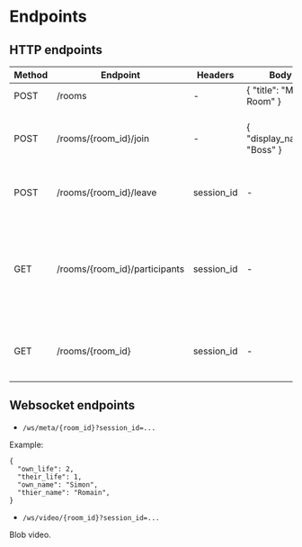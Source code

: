 # Endpoints

## HTTP endpoints

| Method | Endpoint | Headers | Body | Response | Description |
|--------|---------|--------|------|---------|-------------|
| POST | /rooms | - | { "title": "My Room" } | { "room_id": "uuid-room-1234" } | Créer une room |
| POST | /rooms/{room_id}/join | - | { "display_name": "Boss" } | { "session_id": "uuid-session-1234", "room_id": "uuid-room-1234" } | Joindre une room et obtenir session_id |
| POST | /rooms/{room_id}/leave | session_id | - | { "status": "ok", "message": "Left room successfully" } | Quitter une room |
| GET  | /rooms/{room_id}/participants | session_id | - | { "participants": [ { "session_id": "uuid-session-1234", "display_name": "Boss", "joined_at": "2025-10-24T14:00:00Z" } ] } | Lister les participants de la room |
| GET  | /rooms/{room_id} | session_id | - | { "room_id": "uuid-room-1234", "title": "My Room", "participant_count": 2 } | Obtenir les informations d’une room |

## Websocket endpoints

- `/ws/meta/{room_id}?session_id=...`

Example:

```
{
  "own_life": 2,
  "their_life": 1,
  "own_name": "Simon",
  "thier_name": "Romain",
}
```

- `/ws/video/{room_id}?session_id=...`

Blob video.
